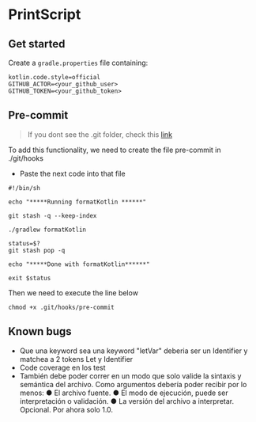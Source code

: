# PrintScript

## Get started
Create a `gradle.properties` file containing:
 ```
kotlin.code.style=official
GITHUB_ACTOR=<your_github_user>
GITHUB_TOKEN=<your_github_token>
 ```

## Pre-commit
> If you dont see the .git folder, check this [link](https://stackoverflow.com/questions/35784352/intellij-doesnt-show-git-directory)

To add this functionality, we need to create the file pre-commit in ./git/hooks
- Paste the next code into that file
```
#!/bin/sh

echo "*****Running formatKotlin ******"

git stash -q --keep-index

./gradlew formatKotlin

status=$?
git stash pop -q

echo "*****Done with formatKotlin******"

exit $status
```
Then we need to execute the line below
```
chmod +x .git/hooks/pre-commit
```

## Known bugs
- Que una keyword sea una keyword "letVar" deberia ser un Identifier y matchea a 2 tokens Let y Identifier
- Code coverage en los test
- También debe poder correr en un modo que solo valide la sintaxis y
  semántica del archivo. Como argumentos debería poder recibir por lo menos:
  ● El archivo fuente.
  ● El modo de ejecución, puede ser interpretación o validación.
  ● La versión del archivo a interpretar. Opcional. Por ahora solo 1.0.